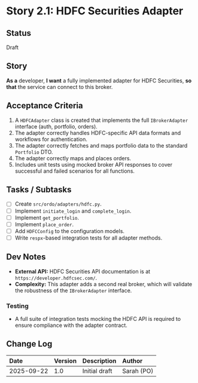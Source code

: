 # Story 2.1: HDFC Securities Adapter

## Status
Draft

## Story
**As a** developer,
**I want** a fully implemented adapter for HDFC Securities,
**so that** the service can connect to this broker.

## Acceptance Criteria
1. A `HDFCAdapter` class is created that implements the full `IBrokerAdapter` interface (auth, portfolio, orders).
2. The adapter correctly handles HDFC-specific API data formats and workflows for authentication.
3. The adapter correctly fetches and maps portfolio data to the standard `Portfolio` DTO.
4. The adapter correctly maps and places orders.
5. Includes unit tests using mocked broker API responses to cover successful and failed scenarios for all functions.

## Tasks / Subtasks
- [ ] Create `src/ordo/adapters/hdfc.py`.
- [ ] Implement `initiate_login` and `complete_login`.
- [ ] Implement `get_portfolio`.
- [ ] Implement `place_order`.
- [ ] Add `HDFCConfig` to the configuration models.
- [ ] Write `respx`-based integration tests for all adapter methods.

## Dev Notes
- **External API:** HDFC Securities API documentation is at `https://developer.hdfcsec.com/`.
- **Complexity:** This adapter adds a second real broker, which will validate the robustness of the `IBrokerAdapter` interface.

### Testing
- A full suite of integration tests mocking the HDFC API is required to ensure compliance with the adapter contract.

## Change Log
| Date | Version | Description | Author |
| :--- | :--- | :--- | :--- |
| 2025-09-22 | 1.0 | Initial draft | Sarah (PO) |
